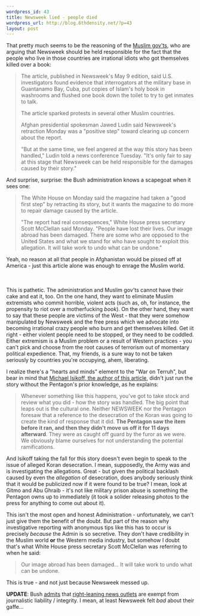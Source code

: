 ```yaml
--- 
wordpress_id: 43
title: Newsweek lied - people died
wordpress_url: http://blog.6thdensity.net/?p=43
layout: post
---
```

<p>That pretty much seems to be the reasoning of the <a href="http://apnews.myway.com/article/20050517/D8A51JAO0.html">Muslim gov'ts</a>, who are arguing that Newsweek should be held responsible for the fact that the people who live in those countries are irrational idiots who got themselves killed over a book:<blockquote>The article, published in Newsweek's May 9 edition, said U.S. investigators found evidence that interrogators at the military base in Guantanamo Bay, Cuba, put copies of Islam's holy book in washrooms and flushed one book down the toilet to try to get inmates to talk.

The article sparked protests in several other Muslim countries.

Afghan presidential spokesman Jawed Ludin said Newsweek's retraction Monday was a "positive step" toward clearing up concern about the report.

"But at the same time, we feel angered at the way this story has been handled," Ludin told a news conference Tuesday. "It's only fair to say at this stage that Newsweek can be held responsible for the damages caused by their story."</blockquote></p><p>And surprise, surprise: the Bush administration knows a scapegoat when it sees one:<blockquote>The White House on Monday said the magazine had taken a "good first step" by retracting its story, but it wants the magazine to do more to repair damage caused by the article.

"The report had real consequences," White House press secretary Scott McClellan said Monday. "People have lost their lives. Our image abroad has been damaged. There are some who are opposed to the United States and what we stand for who have sought to exploit this allegation. It will take work to undo what can be undone."</blockquote>Yeah, no reason at all that people in Afghanistan would be pissed off at America - just this article alone was enough to enrage the Muslim world.</p><p><br /><br />This is pathetic.  The administration and Muslim gov'ts cannot have their cake and eat it, too.  On the one hand, they want to eliminate Muslim extremists who commit horrible, violent acts (such as, oh, for instance, the propensity to riot over a motherfucking <i>book</i>).  On the other hand, they want to say that these people are victims of the West - that they were somehow manipulated by Newsweek and the free press which we advocate into becoming irrational crazy people who burn and get themselves killed.  Get iit right - either violent people need to be stopped, or they need to be coddled.  Either extremism is a Muslim problem or a result of Western practices - you can't pick and choose from the root causes of terrorism out of momentary political expedience.  That, my friends, is a sure way to not be taken seriously by countries you're occupying, ahem, liberating.</p><p>I realize there's a "hearts and minds" element to the "War on Terruh", but bear in mind that <a href="http://www.drudgereport.com/flash3mi.htm">Michael Isikoff, the author of this article</a>, didn't just run the story without the Pentagon's prior knowledge, as he explains:<blockquote>Whenever something like this happens, you've got to take stock and review what you did - how the story was handled. The big point that leaps out is the cultural one. Neither NEWSWEEK nor the Pentagon foresaw that a reference to the desecration of the Koran was going to create the kind of response that it did. <b>The Pentagon saw the item before it ran, and then they didn't move us off it for 11 days afterward</b>. They were as caught off guard by the furor as we were. We obviously blame ourselves for not understanding the potential ramifications.</blockquote>And Isikoff taking the fall for this story doesn't even begin to speak to the issue of alleged Koran desecration.  I mean, supposedly, the Army was and is investigating the allegations.  Great - but given the political backlash caused by even the <i>allegation</i> of desecration, does anybody seriously think that it would be publicized now if it were found to be true?  I mean, look at Gitmo and Abu Ghraib - it's not like military prison abuse is something the Pentagon owns up to immediately (it took a solider releasing photos to the press for anything to come out about it).</p><p>This isn't the most open and honest Administration - unfortunately, we can't just give them the benefit of the doubt.  But part of the reason why investigative reporting with anonymous tips like this has to occur is precisely <i>because</i> the Admin is so secretive.  They don't have credibility in the Muslim world <b>or</b> the Western media industry, but somehow I doubt that's what White House press secretary Scott McClellan was referring to when he said:<blockquote>Our image abroad has been damaged... It will take work to undo what can be undone.</blockquote>This is true - and not just because Newsweek messed up.</p><p><b>UPDATE</b>: Bush <a href="http://www.antiwar.com/blog/comments.php?id=P2121_0_1_0">admits</a> that <a href="http://newyorkpost.com/">right-leaning news outlets</a> are exempt from journalistic liability / integrity.  I mean, at least Newsweek felt <i>bad</i> about their gaffe...</p>
